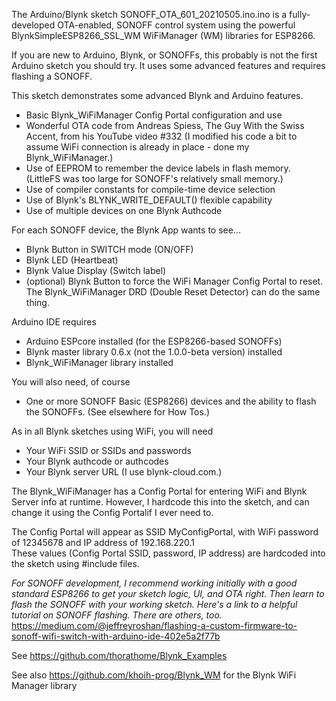 The Arduino/Blynk sketch SONOFF_OTA_601_20210505.ino.ino is a fully-developed OTA-enabled, SONOFF control system using the powerful BlynkSimpleESP8266_SSL_WM WiFiManager (WM) libraries for ESP8266. 

If you are new to Arduino, Blynk, or SONOFFs, this probably is not the first Arduino sketch you should try. It uses some advanced features and requires flashing a SONOFF. 

This sketch demonstrates some advanced Blynk and Arduino features.
* Basic Blynk_WiFiManager Config Portal configuration and use
* Wonderful OTA code from Andreas Spiess, The Guy With the Swiss Accent, from his YouTube video #332  (I modified his code a bit to assume WiFi connection is already in place - done my Blynk_WiFiManager.)
* Use of EEPROM to remember the device labels in flash memory. (LittleFS was too large for SONOFF's relatively small memory.)
* Use of compiler constants for compile-time device selection
* Use of Blynk's BLYNK_WRITE_DEFAULT() flexible capability
* Use of multiple devices on one Blynk Authcode

For each SONOFF device, the Blynk App wants to see...
* Blynk Button in SWITCH mode (ON/OFF)
* Blynk LED (Heartbeat)
* Blynk Value Display (Switch label)
* (optional) Blynk Button to force the WiFi Manager Config Portal to reset. The Blynk_WiFiManager DRD (Double Reset Detector) can do the same thing.

Arduino IDE requires 
* Arduino ESPcore installed (for the ESP8266-based SONOFFs)
* Blynk master library 0.6.x (not the 1.0.0-beta version) installed
* Blynk_WiFiManager library installed

You will also need, of course
* One or more SONOFF Basic (ESP8266) devices and the ability to flash the SONOFFs. (See elsewhere for How Tos.)

As in all Blynk sketches using WiFi, you will need
* Your WiFi SSID or SSIDs and passwords
* Your Blynk authcode or authcodes
* Your Blynk server URL (I use blynk-cloud.com.)

The Blynk_WiFiManager has a Config Portal for entering WiFi and Blynk Server info at runtime. However, I hardcode this into the sketch, and can change it using the Config Portalif I ever need to. 

The Config Portal will appear as SSID MyConfigPortal, with WiFi password of 12345678
and IP address of 192.168.220.1  
These values (Config Portal SSID, password, IP address) are hardcoded into the sketch
using #include files. 

_For SONOFF development, I recommend working initially with a good standard ESP8266 to get your sketch logic, UI, and OTA right. Then learn to flash the SONOFF with your working sketch. Here's a link to a helpful tutorial on SONOFF flashing. There are others, too._
https://medium.com/@jeffreyroshan/flashing-a-custom-firmware-to-sonoff-wifi-switch-with-arduino-ide-402e5a2f77b 
   
See https://github.com/thorathome/Blynk_Examples
   
See also https://github.com/khoih-prog/Blynk_WM for the Blynk WiFi Manager library

